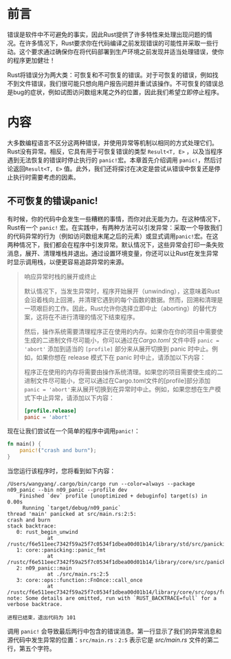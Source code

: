 # 前言

错误是软件中不可避免的事实，因此Rust提供了许多特性来处理出现问题的情况。在许多情况下，Rust要求你在代码编译之前发现错误的可能性并采取一些行动。这个要求通过确保你在将代码部署到生产环境之前发现并适当处理错误，使你的程序更加健壮！

Rust将错误分为两大类：可恢复和不可恢复的错误。对于可恢复的错误，例如找不到文件错误，我们很可能只想向用户报告问题并重试该操作。不可恢复的错误总是bug的症状，例如试图访问数组末尾之外的位置，因此我们希望立即停止程序。

# 内容

大多数编程语言不区分这两种错误，并使用异常等机制以相同的方式处理它们。Rust没有异常。相反，它具有用于可恢复错误的类型 `Result<T, E>` ，以及当程序遇到无法恢复的错误时停止执行的 `panic!`宏。本章首先介绍调用 `panic!`，然后讨论返回`Result<T, E>` 值。此外，我们还将探讨在决定是尝试从错误中恢复还是停止执行时需要考虑的因素。

## 不可恢复的错误panic!

有时候，你的代码中会发生一些糟糕的事情，而你对此无能为力。在这种情况下，Rust有一个 `panic!` 宏。在实践中，有两种方法可以引发异常：采取一个导致我们的代码异常的行为（例如访问数组末尾之后的元素）或显式调用`panic!`宏。在这两种情况下，我们都会在程序中引发异常。默认情况下，这些异常会打印一条失败消息，展开、清理堆栈并退出。通过设置环境变量，你还可以让Rust在发生异常时显示调用栈，以便更容易追踪异常的来源。

>响应异常时栈的展开或终止
>
>默认情况下，当发生异常时，程序开始展开（unwinding），这意味着Rust会沿着栈向上回溯，并清理它遇到的每个函数的数据。然而，回溯和清理是一项艰巨的工作。因此，Rust允许你选择立即中止（aborting）的替代方案，这将在不进行清理的情况下结束程序。
>
>然后，操作系统需要清理程序正在使用的内存。如果你在你的项目中需要使生成的二进制文件尽可能小，你可以通过在*Cargo.toml* 文件中将 `panic = 'abort'` 添加到适当的 `[profile]` 部分来从展开切换到 panic 时中止。例如，如果你想在 release 模式下在 panic 时中止，请添加以下内容：
>
>程序正在使用的内存将需要由操作系统清理。如果您的项目需要使生成的二进制文件尽可能小，您可以通过在Cargo.toml文件的[profile]部分添加`panic = 'abort'`来从展开切换到在异常时中止。例如，如果您想在生产模式下中止异常，请添加以下内容：
>
>```toml
>[profile.release]
>panic = 'abort'
>```



现在让我们尝试在一个简单的程序中调用`panic!`：

```rust
fn main() {
    panic!("crash and burn");
}
```

当您运行该程序时，您将看到如下内容：

```shell
/Users/wangyang/.cargo/bin/cargo run --color=always --package n09_panic --bin n09_panic --profile dev
    Finished `dev` profile [unoptimized + debuginfo] target(s) in 0.00s
     Running `target/debug/n09_panic`
thread 'main' panicked at src/main.rs:2:5:
crash and burn
stack backtrace:
   0: rust_begin_unwind
             at /rustc/f6e511eec7342f59a25f7c0534f1dbea00d01b14/library/std/src/panicking.rs:662:5
   1: core::panicking::panic_fmt
             at /rustc/f6e511eec7342f59a25f7c0534f1dbea00d01b14/library/core/src/panicking.rs:74:14
   2: n09_panic::main
             at ./src/main.rs:2:5
   3: core::ops::function::FnOnce::call_once
             at /rustc/f6e511eec7342f59a25f7c0534f1dbea00d01b14/library/core/src/ops/function.rs:250:5
note: Some details are omitted, run with `RUST_BACKTRACE=full` for a verbose backtrace.

进程已结束，退出代码为 101
```

调用 `panic!` 会导致最后两行中包含的错误消息。第一行显示了我们的异常消息和源代码中发生异常的位置：`src/main.rs：2:5` 表示它是 *src/main.rs* 文件的第二行，第五个字符。